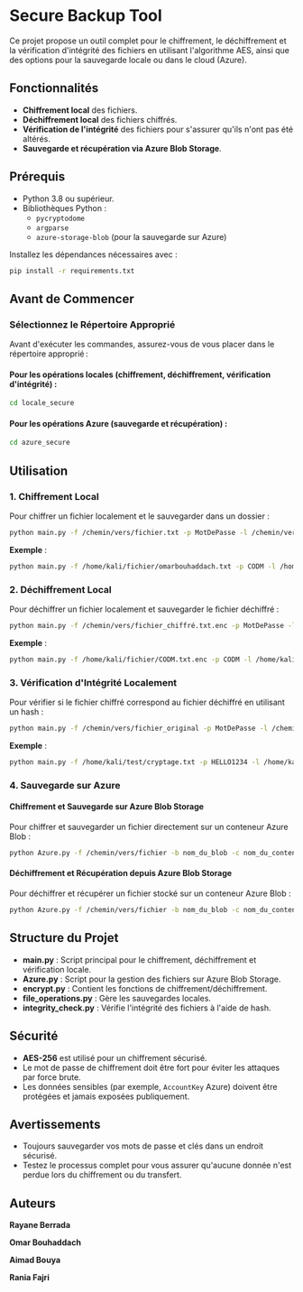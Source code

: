# Secure Backup Tool

Ce projet propose un outil complet pour le chiffrement, le déchiffrement et la vérification d'intégrité des fichiers en utilisant l'algorithme AES, ainsi que des options pour la sauvegarde locale ou dans le cloud (Azure).

## Fonctionnalités

- **Chiffrement local** des fichiers.
- **Déchiffrement local** des fichiers chiffrés.
- **Vérification de l'intégrité** des fichiers pour s'assurer qu'ils n'ont pas été altérés.
- **Sauvegarde et récupération via Azure Blob Storage**.

## Prérequis

- Python 3.8 ou supérieur.
- Bibliothèques Python :
  - `pycryptodome`
  - `argparse`
  - `azure-storage-blob` (pour la sauvegarde sur Azure)

Installez les dépendances nécessaires avec :
```bash
pip install -r requirements.txt
```

## Avant de Commencer

### Sélectionnez le Répertoire Approprié

Avant d'exécuter les commandes, assurez-vous de vous placer dans le répertoire approprié :

#### Pour les opérations locales (chiffrement, déchiffrement, vérification d'intégrité) :
```bash
cd locale_secure
```
#### Pour les opérations Azure (sauvegarde et récupération) :
```bash
cd azure_secure
```

## Utilisation

### 1. Chiffrement Local

Pour chiffrer un fichier localement et le sauvegarder dans un dossier :
```bash
python main.py -f /chemin/vers/fichier.txt -p MotDePasse -l /chemin/vers/dossier -e
```
**Exemple** :
```bash
python main.py -f /home/kali/fichier/omarbouhaddach.txt -p CODM -l /home/kali/fichier -e
```

### 2. Déchiffrement Local

Pour déchiffrer un fichier localement et sauvegarder le fichier déchiffré :
```bash
python main.py -f /chemin/vers/fichier_chiffré.txt.enc -p MotDePasse -l /chemin/vers/dossier -d
```
**Exemple** :
```bash
python main.py -f /home/kali/fichier/CODM.txt.enc -p CODM -l /home/kali/fichier -d
```

### 3. Vérification d'Intégrité Localement

Pour vérifier si le fichier chiffré correspond au fichier déchiffré en utilisant un hash :
```bash
python main.py -f /chemin/vers/fichier_original -p MotDePasse -l /chemin/vers/fichier_déchiffré -i
```
**Exemple** :
```bash
python main.py -f /home/kali/test/cryptage.txt -p HELLO1234 -l /home/kali/test/dec/cryptage.txt -i
```

### 4. Sauvegarde sur Azure

#### Chiffrement et Sauvegarde sur Azure Blob Storage

Pour chiffrer et sauvegarder un fichier directement sur un conteneur Azure Blob :
```bash
python Azure.py -f /chemin/vers/fichier -b nom_du_blob -c nom_du_conteneur -cs "chaîne_de_connexion"
```

#### Déchiffrement et Récupération depuis Azure Blob Storage

Pour déchiffrer et récupérer un fichier stocké sur un conteneur Azure Blob :
```bash
python Azure.py -f /chemin/vers/fichier -b nom_du_blob -c nom_du_conteneur -cs "chaîne_de_connexion" -d
```


## Structure du Projet

- **main.py** : Script principal pour le chiffrement, déchiffrement et vérification locale.
- **Azure.py** : Script pour la gestion des fichiers sur Azure Blob Storage.
- **encrypt.py** : Contient les fonctions de chiffrement/déchiffrement.
- **file_operations.py** : Gère les sauvegardes locales.
- **integrity_check.py** : Vérifie l'intégrité des fichiers à l'aide de hash.

## Sécurité

- **AES-256** est utilisé pour un chiffrement sécurisé.
- Le mot de passe de chiffrement doit être fort pour éviter les attaques par force brute.
- Les données sensibles (par exemple, `AccountKey` Azure) doivent être protégées et jamais exposées publiquement.

## Avertissements

- Toujours sauvegarder vos mots de passe et clés dans un endroit sécurisé.
- Testez le processus complet pour vous assurer qu'aucune donnée n'est perdue lors du chiffrement ou du transfert.

## Auteurs
**Rayane Berrada**

**Omar Bouhaddach**

**Aimad Bouya**

**Rania Fajri**
